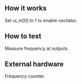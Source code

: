<!---

This file is used to generate your project datasheet. Please fill in the information below and delete any unused
sections.

You can also include images in this folder and reference them in the markdown. Each image must be less than
512 kb in size, and the combined size of all images must be less than 1 MB.
-->

## How it works

Set ui\_in[0] to 1 to enable oscilator.

## How to test

Measure frequency at outputs.

## External hardware

Frequency counter.
